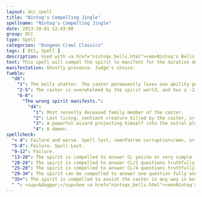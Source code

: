 ```yaml
---
layout: dcc_spell
title: "Nintoq's Compelling Jingle"
spellname: "Nintoq's Compelling Jingle"
date: 2013-10-01 12:43:00
group: DCC
type: Spell
categories: "Dungeon Crawl Classics"
tags: [ DCC, Spell ]
description: Used with <a href="nintoqs_bells.html"><em>Nintoq's Bells of the Sepulchre</em></a> to question the dead.
text: This spell will compel the spirit to manifest for the duration determined when creating the bells. If the caster has bound the spirit with multiple bells, they may roll a bonus die. For 2 bells, +1d3. For 3 bells, +1d6. For 4 bells, +1d10.
manifestation: Ghostly presence. Judge's choice.
fumble: 
  "d8":
    "1": The bells shatter. The caster permanently loses one ability point per bell. +1 Major corruption.
    "2-5": The caster is overwhelmed by the spirit world, and has a -2 on all rolls for the duration of the manifestation (determined when the bells were bound). +1 Minor corruption.
    "6-8": 
      "The wrong spirit manifests.":
        "d4":
          "1": Most recently deceased family member of the caster.
          "2": Last living, sentient creature killed by the caster, or <em>+1 Minor corruption</em>, if the it would be the summoned creature.
          "3": A powerful wizard projecting himself into the astral plane.
          "4": A demon.
spellcheck:
  "< 4": Failure and worse. Spell lost, <em>Patron corruption</em>, or <em>+1 Minor Corruption.</em>
  "5-8": Failure. Spell Lost.
  "9-12": Failure.
  "13-20": The spirit is compelled to answer CL yes/no or very simple (one or two word answers) questions truthfully.
  "20-24": The spirit is compelled to answer CL/2 questions truthfully.
  "25-28": The spirit is compelled to answer CL/4 questions truthfully and completely, including offering information of interest (e.g., what types of traps and monsters are in the temple where the golden whatsit is kept, and how to avoid them).
  "29-34": The spirit can be compelled to answer one question fully and truthfully. This includes "researching" the question by returning to the astral plane and searching for the answer.
  "35+": The spirit is compelled to assist the caster in any way in both the astral and corporeal planes, and answer one question per the previous result. This assistance lasts the length of the manifestation.<sup>&dagger;</sup>
  " ": <sup>&dagger;</sup>See <a href="nintoqs_bells.html"><em>Nintoq's Bells of the Sepulchre</em></a>
---
```

